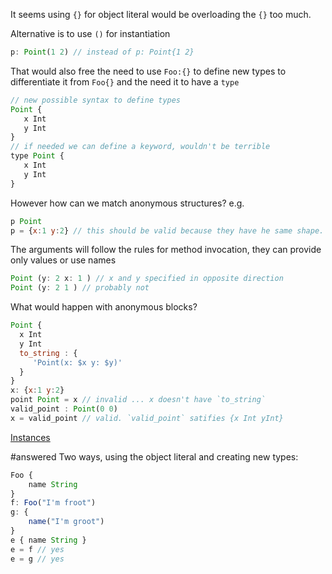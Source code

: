 It seems using `{}` for object literal would be overloading the `{}` too much.

Alternative is to use `()`  for instantiation

```js
p: Point(1 2) // instead of p: Point{1 2}
```

That would also free the need to use `Foo:{}` to define new types to differentiate it from `Foo{}` and the need it to have a `type`
```js
// new possible syntax to define types
Point {
   x Int
   y Int
}
// if needed we can define a keyword, wouldn't be terrible
type Point { 
   x Int 
   y Int
}
```

However how can we match anonymous structures? 
e.g.

```js
p Point
p = {x:1 y:2} // this should be valid because they have he same shape.
```

The arguments will follow the rules for method invocation, they can provide only values or use names 
```js
Point (y: 2 x: 1 ) // x and y specified in opposite direction 
Point (y: 2 1 ) // probably not
```

What would happen with anonymous blocks? 

```js
Point { 
  x Int 
  y Int
  to_string : {
     'Point(x: $x y: $y)'
  }
}
x: {x:1 y:2}
point Point = x // invalid ... x doesn't have `to_string`
valid_point : Point(0 0)
x = valid_point // valid. `valid_point` satifies {x Int yInt}
```


[Instances](../../Features/Replaced%20features/Instances.md)

#answered Two ways, using the object literal and creating new types: 
```javascript
Foo {
	name String
}
f: Foo("I'm froot")
g: {
	name("I'm groot")
}
e { name String }
e = f // yes 
e = g // yes
```
